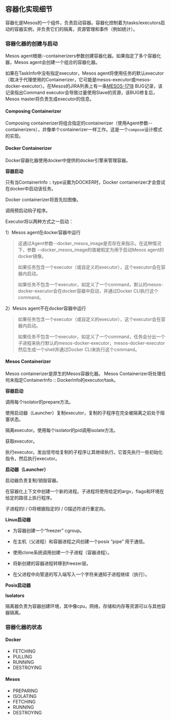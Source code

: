 ## 容器化实现细节

容器化是Mesos的一个组件，负责启动容器。容器化控制着为tasks/executors启动的容器实例，并负责它们的隔离，资源管理和事件（例如统计）。

### 容器化器的创建与启动

Mesos agent根据--containerizers参数创建容器化器。如果指定了多个容器化器，Mesos agent会创建一个组合的容器化器。

如果在TaskInfo中没有指定executor，Mesos agent将使用任务的默认executor（取决于代理使用的Containerizer，它可能是mesos-executor或mesos-docker-executor）。在Mesos的JIRA列表上有一条[MESOS-1718](https://issues.apache.org/jira/browse/MESOS-1718) BUG记录，该记录指出Command executor会导致过量使用Slave的资源，该BUG修复后，Mesos master将负责生成executor的信息。

#### **Composing Containerizer**

Composing containerizer将组合指定的containerizer（使用Agent参数--containerizers），并像单个containerizer一样工作。这是一个`compose`设计模式的实现。

#### **Docker Containerizer**

Docker容器化器使用docker中提供的docker引擎来管理容器。

**容器启动**

只有当ContainerInfo :: type设置为DOCKER时，Docker containerizer才会尝试在docker中启动该任务。

Docker containerizer将首先拉图像。

调用预启动钩子程序。

Executor将以两种方式之一启动：

1）Mesos agent在docker容器中运行

> 这通过Agent参数--docker\_mesos\_image是否存在来指示。在这种情况下，参数 --docker\_mesos\_image的值被假定为用于启动Mesos agent的docker镜像。
> 
> 如果任务包含一个executor（或自定义的executor），这个executor会在容器内启动。
> 
> 如果任务不包含一个executor，如定义了一个command，默认的mesos-docker-executor会在docker容器中启动，并通过Docker CLI执行这个command。

2）Mesos agent不在docker容器中运行

> 如果任务包含一个executor（或自定义的executor），这个executor会在容器内启动。
> 
> 如果任务不包含一个executor，如定义了一个command，任务会分出一个子进程来执行默认的mesos-docker-executor，mesos-docker-executor然后生成一个shell并通过Docker CLI来执行这个command。

#### **Mesos Containerizer**

Mesos containerizer是原生的Mesos容器化器。 Mesos Containerizer将处理任何未指定ContainerInfo :: DockerInfo的executor\/task。

**容器启动**

调用每个isolator的prepare方法。

使用启动器（Launcher）复制executor，复制的子程序在完全被隔离之前处于阻塞状态。

隔离executor。使用每个isolator的pid调用isolate方法。

获取executor。

执行executor。发出信号给复制的子程序让其继续执行。它首先执行一些初始化指令，然后执行executor。

**启动器（Launcher）**

启动器负责复制\/销毁容器。

在容器化上下文中创建一个新的进程。子进程将使用给定的argv，flags和环境在给定的路径上执行程序。

子进程的I \/ O将根据指定的I \/ O描述符进行重定向。

**Linux启动器**

* 为容器创建一个“freezer” cgroup。

* 在主机（父进程）和容器进程之间创建一个posix “pipe” 用于通信。

* 使用clone系统调用创建一个子进程（容器进程）。

* 将新创建的容器进程转移到freezer层。

* 在父进程中向管道的写入端写入一个字符来通知子进程继续（执行）。


**Posix启动器**

**Isolators**

隔离器负责为容器创建环境，其中像cpu，网络，存储和内存等资源可以与其他容器隔离。

### 容器化器的状态

#### Docker

* FETCHING
* PULLING
* RUNNING
* DESTROYING

#### Mesos

* PREPARING
* ISOLATING
* FETCHING
* RUNNING
* DESTROYING







